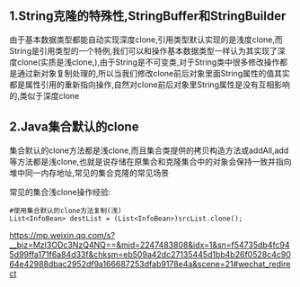 ## 1.String克隆的特殊性,StringBuffer和StringBuilder

由于基本数据类型都能自动实现深度clone,引用类型默认实现的是浅度clone,而String是引用类型的一个特例,我们可以和操作基本数据类型一样认为其实现了深度clone(实质是浅clone,),由于String是不可变类,对于String类中很多修改操作都是通过新对象复制处理的,所以当我们修改clone前后对象里面String属性的值其实都是属性引用的重新指向操作,自然对clone前后对象里String属性是没有互相影响的,类似于深度clone

## 2.Java集合默认的clone

集合默认的clone方法都是浅clone,而且集合类提供的拷贝构造方法或addAll,add等方法都是浅clone,也就是说存储在原集合和克隆集合中的对象会保持一致并指向堆中同一内存地址,常见的集合克隆的常见场景

常见的集合浅clone操作经验:

```
#使用集合默认的clone方法复制(浅)
List<InfoBean> destList = (List<InfoBean>)srcList.clone();

```

<https://mp.weixin.qq.com/s?__biz=MzI3ODc3NzQ4NQ==&mid=2247483808&idx=1&sn=f54735db4fc945d99ffa171f6a84d33f&chksm=eb509a42dc27135445d1bb4b26f0528c4c9064e42988dbac2952df9a166687253dfab9178e4a&scene=21#wechat_redirect>

























